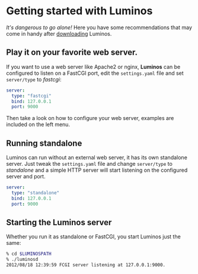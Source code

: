 # Getting started with Luminos

*It's dangerous to go alone!* Here you have some recommendations that may come in handy after [downloading](/download) Luminos.

## Play it on your favorite web server.

If you want to use a web server like Apache2 or nginx, **Luminos** can be configured to listen on a FastCGI port, edit the
``settings.yaml`` file and set ``server/type`` to *fastcgi*:

```yaml
server:
  type: "fastcgi"
  bind: 127.0.0.1
  port: 9000
```

Then take a look on how to configure your web server, examples are included on the left menu.

## Running standalone

Luminos can run without an external web server, it has its own standalone server. Just tweak the ``settings.yaml`` file and
change ``server/type`` to *standalone* and a simple HTTP server will start listening on the configured server and port.

```yaml
server:
  type: "standalone"
  bind: 127.0.0.1
  port: 9000
 ```

## Starting the Luminos server

Whether you run it as standalone or FastCGI, you start Luminos just the same:

```bash
% cd $LUMINOSPATH
% ./luminosd
2012/08/18 12:39:59 FCGI server listening at 127.0.0.1:9000.
```

